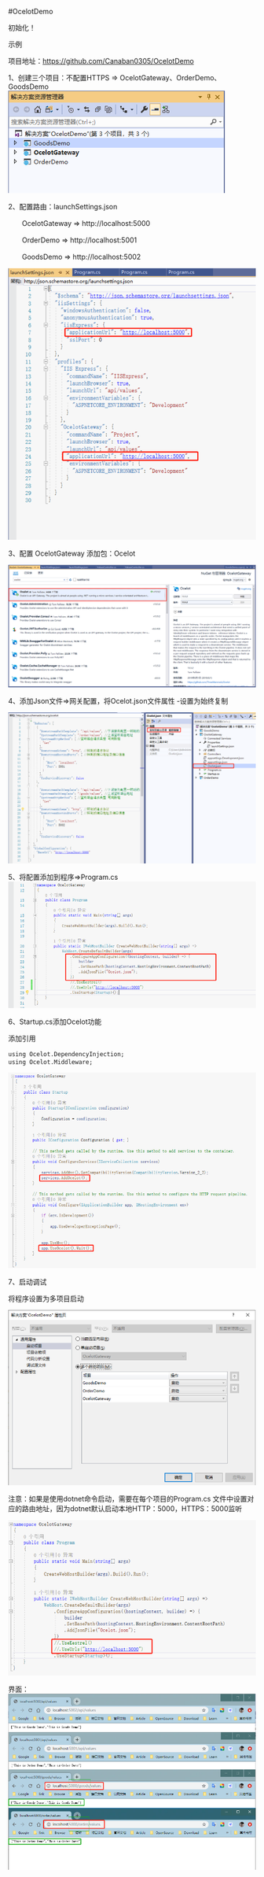 #OcelotDemo

初始化！

示例

项目地址：https://github.com/Canaban0305/OcelotDemo

1、创建三个项目：不配置HTTPS    =>    OcelotGateway、OrderDemo、GoodsDemo   
			![Ocelot-1](https://github.com/Canaban0305/Documents/blob/master/Images/Ocelot-1.png?raw=true)

2、配置路由：launchSettings.json

　　OcelotGateway => http://localhost:5000

　　OrderDemo => http://localhost:5001

　　GoodsDemo   => http://localhost:5002

![Ocelot-2](https://github.com/Canaban0305/Documents/blob/master/Images/Ocelot-2.png?raw=true)

3、配置 OcelotGateway 添加包：Ocelot

![Ocelot-3](https://github.com/Canaban0305/Documents/blob/master/Images/Ocelot-3.png?raw=true)

4、添加Json文件=>网关配置，将Ocelot.json文件属性 -设置为始终复制

![Ocelot-4](https://github.com/Canaban0305/Documents/blob/master/Images/Ocelot-4.png?raw=true)

5、将配置添加到程序=>Program.cs
![Ocelot-5](https://github.com/Canaban0305/Documents/blob/master/Images/Ocelot-5.png?raw=true)


6、Startup.cs添加Ocelot功能

添加引用

    using Ocelot.DependencyInjection;
    using Ocelot.Middleware;

![Ocelot-6](https://github.com/Canaban0305/Documents/blob/master/Images/Ocelot-6.png?raw=true)

7、启动调试

将程序设置为多项目启动

![Ocelot-7](https://github.com/Canaban0305/Documents/blob/master/Images/Ocelot-7.png?raw=true)

注意：如果是使用dotnet命令启动，需要在每个项目的Program.cs 文件中设置对应的路由地址，因为dotnet默认启动本地HTTP：5000，HTTPS：5000监听

![Ocelot-8](https://github.com/Canaban0305/Documents/blob/master/Images/Ocelot-8.png?raw=true)

界面：
![Ocelot-9](https://github.com/Canaban0305/Documents/blob/master/Images/Ocelot-9.png?raw=true)

